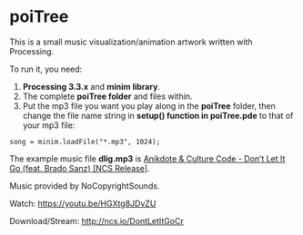 # poiTree

This is a small music visualization/animation artwork written with Processing.

To run it, you need:
1. **Processing 3.3.x** and **minim library**.
2. The complete **poiTree folder** and files within.
3. Put the mp3 file you want you play along in the **poiTree** folder, then change the file name string in **setup() function in poiTree.pde** to that of your mp3 file:
```
song = minim.loadFile("*.mp3", 1024);
```

The example music file **dlig.mp3** is [Anikdote & Culture Code - Don’t Let It Go (feat. Brado Sanz) [NCS Release]](https://www.youtube.com/watch?v=HGXtg8JDvZU).

Music provided by NoCopyrightSounds.

Watch: https://youtu.be/HGXtg8JDvZU

Download/Stream: http://ncs.io/DontLetItGoCr
